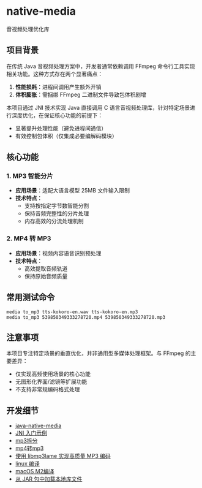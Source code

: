 # native-media

音视频处理优化库

## 项目背景

在传统 Java 音视频处理方案中，开发者通常依赖调用 FFmpeg 命令行工具实现相关功能。这种方式存在两个显著痛点：

1. **性能损耗**：进程间调用产生额外开销
2. **体积膨胀**：需捆绑 FFmpeg 二进制文件导致包体积剧增

本项目通过 JNI 技术实现 Java 直接调用 C 语言音视频处理库，针对特定场景进行深度优化，在保证核心功能的前提下：

- 显著提升处理性能（避免进程间通信）
- 有效控制包体积（仅集成必要编解码模块）

## 核心功能

### 1. MP3 智能分片

- **应用场景**：适配大语言模型 25MB 文件输入限制
- **技术特点**：
    - 支持按指定字节数智能分割
    - 保持音频完整性的分片处理
    - 内存高效的分流处理机制

### 2. MP4 转 MP3

- **应用场景**：视频内容语音识别预处理
- **技术特点**：
    - 高效提取音频轨道
    - 保持原始音频质量
## 常用测试命令

```
media to_mp3 tts-kokoro-en.wav tts-kokoro-en.mp3
media to_mp3 539850349333278720.mp4 539850349333278720.mp3
```
## 注意事项

本项目专注特定场景的垂直优化，并非通用型多媒体处理框架。与 FFmpeg 的主要差异：

- 仅实现高频使用场景的核心功能
- 无图形化界面/滤镜等扩展功能
- 不支持非常规编码格式处理


## 开发细节
- [java-native-media](https://www.tio-boot.com/zh/54_native-media/01.html)
- [JNI 入门示例](https://www.tio-boot.com/zh/54_native-media/02.html)
- [mp3拆分](https://www.tio-boot.com/zh/54_native-media/03.html)
- [mp4转mp3](https://www.tio-boot.com/zh/54_native-media/04.html)
- [使用 libmp3lame 实现高质量 MP3 编码](https://www.tio-boot.com/zh/54_native-media/05.html)
- [linux 编译](https://www.tio-boot.com/zh/54_native-media/06.html)
- [macOS M2编译](https://www.tio-boot.com/zh/54_native-media/07.html)
- [从 JAR 包中加载本地库文件](https://www.tio-boot.com/zh/54_native-media/08.html)